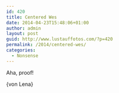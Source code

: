 ```yaml
---
id: 420
title: Centered Wes
date: 2014-04-23T15:48:06+01:00
author: admin
layout: post
guid: http://www.lustauffotos.com/?p=420
permalink: /2014/centered-wes/
categories:
  - Nonsense
---
```

Aha, proof!

{von Lena}